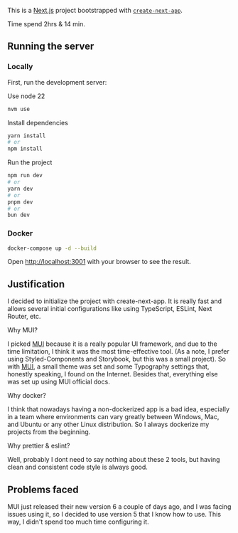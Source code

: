 This is a [Next.js](https://nextjs.org/) project bootstrapped with [`create-next-app`](https://github.com/vercel/next.js/tree/canary/packages/create-next-app).

Time spend 2hrs & 14 min.

## Running the server

### Locally
First, run the development server:

Use node 22
```bash
nvm use
```


Install dependencies 
```bash
yarn install
# or
npm install
```

Run the project
```bash
npm run dev
# or
yarn dev
# or
pnpm dev
# or
bun dev
```

### Docker
```bash
docker-compose up -d --build
```

Open [http://localhost:3001](http://localhost:3001) with your browser to see the result.

## Justification

I decided to initialize the project with create-next-app. It is really fast and allows several initial configurations like using TypeScript, ESLint, Next Router, etc.


Why MUI?

I picked [MUI](https://mui.com) because it is a really popular UI framework, and due to the time limitation, I think it was the most time-effective tool. (As a note, I prefer using Styled-Components and Storybook, but this was a small project). So with [MUI](https://mui.com), a small theme was set and some Typography settings that, honestly speaking, I found on the Internet. Besides that, everything else was set up using MUI official docs.


Why docker?

I think that nowadays having a non-dockerized app is a bad idea, especially in a team where environments can vary greatly between Windows, Mac, and Ubuntu or any other Linux distribution. So I always dockerize my projects from the beginning.

Why prettier & eslint?

Well, probably I dont need to say nothing about these 2 tools, but having clean and consistent code style is always good.


## Problems faced

MUI just released their new version 6 a couple of days ago, and I was facing issues using it, so I decided to use version 5 that I know how to use. This way, I didn't spend too much time configuring it.




